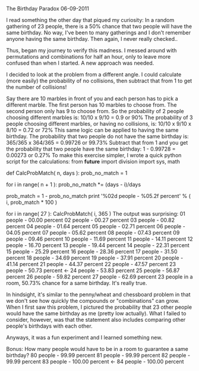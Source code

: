 The Birthday Paradox
06-09-2011    

I read something the other day that piqued my curiosity:
In a random gathering of 23 people, there is a 50% chance that two people will have the same birthday.
No way, I've been to many gatherings and I don't remember anyone having the same birthday. Then again, I never really checked..

Thus, began my journey to verify this madness. I messed around with permutations and combinations for half an hour, only to leave more confused than when I started. A new approach was needed.

I decided to look at the problem from a different angle. I could calculate (more easily) the probability of no collisions, then subtract that from 1 to get the number of collisions!

Say there are 10 marbles in front of you and each person has to pick a different marble. The first person has 10 marbles to choose from. The second person only has 9 to choose from. So the probability of 2 people choosing different marbles is:
10/10 x 9/10 = 0.9 or 90%
The probability of 3 people choosing different marbles, or having no collisions, is:
10/10 x 9/10 x 8/10 = 0.72 or 72%
This same logic can be applied to having the same birthday. The probability that two people do not have the same birthday is:
365/365 x 364/365 = 0.99726 or 99.73%
Subtract that from 1 and you get the probability that two people have the same birthday:
1 - 0.99728 =  0.00273 or 0.27%
To make this exercise simpler, I wrote a quick python script for the calculations:
from __future__ import division
import sys, math

def CalcProbMatch( n, days ):
  prob_no_match = 1

  for i in range( n + 1 ):
    prob_no_match *= (days - i)/days

  prob_match = 1 - prob_no_match
  print '%02d people - %05.2f percent' % ( i, prob_match * 100 )

for i in range( 27 ):
  CalcProbMatch( i, 365 )
The output was surprising:
01 people - 00.00 percent
02 people - 00.27 percent
03 people - 00.82 percent
04 people - 01.64 percent
05 people - 02.71 percent
06 people - 04.05 percent
07 people - 05.62 percent
08 people - 07.43 percent
09 people - 09.46 percent
10 people - 11.69 percent
11 people - 14.11 percent
12 people - 16.70 percent
13 people - 19.44 percent
14 people - 22.31 percent
15 people - 25.29 percent
16 people - 28.36 percent
17 people - 31.50 percent
18 people - 34.69 percent
19 people - 37.91 percent
20 people - 41.14 percent
21 people - 44.37 percent
22 people - 47.57 percent
23 people - 50.73 percent <-
24 people - 53.83 percent
25 people - 56.87 percent
26 people - 59.82 percent
27 people - 62.69 percent
23 people in a room, 50.73% chance for a same birthday. It's really true.

In hindsight, it's similar to the penny/wheat and chessboard problem in that we don't see how quickly the compounds or "combinations" can grow. When I first saw this problem, I pictured the probability that 23 other people would have the same birthday as me (pretty low actually). What I failed to consider, however, was that the statement also includes comparing other people's birthdays with each other.

Anyways, it was a fun experiment and I learned something new.

Bonus: How many people would have to be in a room to guarantee a same birthday?
80 people - 99.99 percent
81 people - 99.99 percent
82 people - 99.99 percent
83 people - 100.00 percent <-
84 people - 100.00 percent
